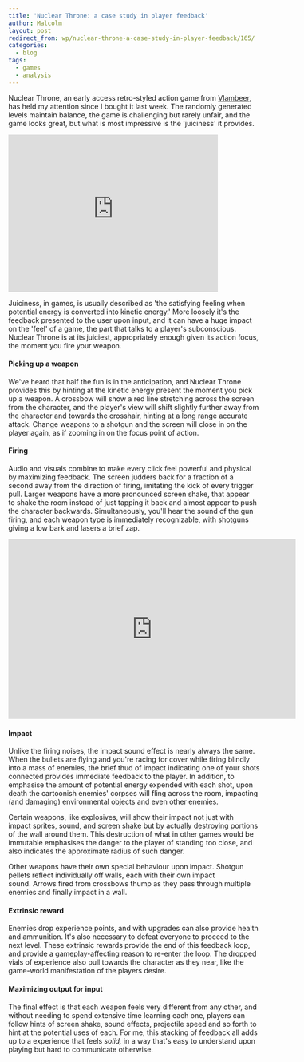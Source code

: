 ```yaml
---
title: 'Nuclear Throne: a case study in player feedback'
author: Malcolm
layout: post
redirect_from: wp/nuclear-throne-a-case-study-in-player-feedback/165/
categories:
  - blog
tags:
  - games
  - analysis
---
```


Nuclear Throne, an early access retro-styled action game from [Vlambeer][1], has held my attention since I bought it last week. The randomly generated levels maintain balance, the game is challenging but rarely unfair, and the game looks great, but what is most impressive is the 'juiciness' it provides.

<iframe width="420" height="315" src="https://www.youtube.com/embed/xn46bj4r0so" frameborder="0" allowfullscreen></iframe>

Juiciness, in games, is usually described as 'the satisfying feeling when potential energy is converted into kinetic energy.' More loosely it's the feedback presented to the user upon input, and it can have a huge impact on the 'feel' of a game, the part that talks to a player's subconscious. Nuclear Throne is at its juiciest, appropriately enough given its action focus, the moment you fire your weapon.

#### Picking up a weapon

We've heard that half the fun is in the anticipation, and Nuclear Throne provides this by hinting at the kinetic energy present the moment you pick up a weapon. A crossbow will show a red line stretching across the screen from the character, and the player's view will shift slightly further away from the character and towards the crosshair, hinting at a long range accurate attack. Change weapons to a shotgun and the screen will close in on the player again, as if zooming in on the focus point of action.

#### Firing

Audio and visuals combine to make every click feel powerful and physical by maximizing feedback. The screen judders back for a fraction of a second away from the direction of firing, imitating the kick of every trigger pull. Larger weapons have a more pronounced screen shake, that appear to shake the room instead of just tapping it back and almost appear to push the character backwards. Simultaneously, you'll hear the sound of the gun firing, and each weapon type is immediately recognizable, with shotguns giving a low bark and lasers a brief zap.

<iframe src="http://gfycat.com/ifr/ArtisticCarelessAkitainu" frameborder="0" scrolling="no" width="576" height="360" style="-webkit-backface-visibility: hidden;-webkit-transform: scale(1);" ></iframe>

#### Impact

Unlike the firing noises, the impact sound effect is nearly always the same. When the bullets are flying and you're racing for cover while firing blindly into a mass of enemies, the brief thud of impact indicating one of your shots connected provides immediate feedback to the player. In addition, to emphasise the amount of potential energy expended with each shot, upon death the cartoonish enemies' corpses will fling across the room, impacting (and damaging) environmental objects and even other enemies.

Certain weapons, like explosives, will show their impact not just with impact sprites, sound, and screen shake but by actually destroying portions of the wall around them. This destruction of what in other games would be immutable emphasises the danger to the player of standing too close, and also indicates the approximate radius of such danger.

Other weapons have their own special behaviour upon impact. Shotgun pellets reflect individually off walls, each with their own impact sound. Arrows fired from crossbows thump as they pass through multiple enemies and finally impact in a wall.

#### Extrinsic reward

Enemies drop experience points, and with upgrades can also provide health and ammunition. It's also necessary to defeat everyone to proceed to the next level. These extrinsic rewards provide the end of this feedback loop, and provide a gameplay-affecting reason to re-enter the loop. The dropped vials of experience also pull towards the character as they near, like the game-world manifestation of the players desire.

#### Maximizing output for input

The final effect is that each weapon feels very different from any other, and without needing to spend extensive time learning each one, players can follow hints of screen shake, sound effects, projectile speed and so forth to hint at the potential uses of each. For me, this stacking of feedback all adds up to a experience that feels *solid,* in a way that's easy to understand upon playing but hard to communicate otherwise.

[1]: http://www.vlambeer.com/